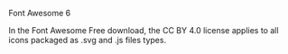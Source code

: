 Font Awesome 6

In the Font Awesome Free download, the CC BY 4.0 license applies to all icons packaged as .svg and .js files types. 